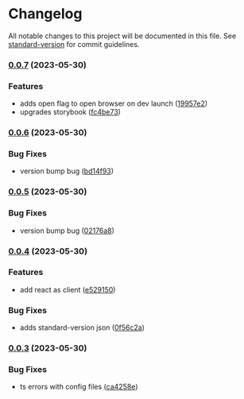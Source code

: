 # Changelog

All notable changes to this project will be documented in this file. See [standard-version](https://github.com/conventional-changelog/standard-version) for commit guidelines.

### [0.0.7](https://github.com/@waynecodez/rtc-stream/compare/v0.0.6...v0.0.7) (2023-05-30)


### Features

* adds open flag to open browser on dev launch ([19957e2](https://github.com/@waynecodez/rtc-stream/commits19957e20f8cf05d62d0a76265da232194db45ab6))
* upgrades storybook ([fc4be73](https://github.com/@waynecodez/rtc-stream/commitsfc4be734f0fecd6f0ff618d869f71610fb3fa092))

### [0.0.6](https://github.com/@waynecodez/rtc-stream/compare/v0.0.5...v0.0.6) (2023-05-30)


### Bug Fixes

* version bump bug ([bd14f93](https://github.com/@waynecodez/rtc-stream/commitsbd14f932f89ebb97e809b46e53b90615013561a3))

### [0.0.5](https://github.com/@waynecodez/rtc-stream/compare/v0.0.4...v0.0.5) (2023-05-30)


### Bug Fixes

* version bump bug ([02176a8](https://github.com/@waynecodez/rtc-stream/commits02176a8255be2660e04ccfbbff4a065419d9cb57))

### [0.0.4](https://github.com/@waynecodez/rtc-stream/compare/v0.0.3...v0.0.4) (2023-05-30)


### Features

* add react as client ([e529150](https://github.com/@waynecodez/rtc-stream/commitse5291503191e8d84e974b17ba47ea68b2de2a768))


### Bug Fixes

* adds standard-version json ([0f56c2a](https://github.com/@waynecodez/rtc-stream/commits0f56c2a901e643b9692eb71a2aafe56471bb6384))

### [0.0.3](https://github.com/waynecodez/vezine-web.ui/compare/v0.0.2...v0.0.3) (2023-05-30)


### Bug Fixes

* ts errors with config files ([ca4258e](https://github.com/waynecodez/vezine-web.ui/commit/ca4258ef97a9902ab4d433af86caa81039e4942b))
